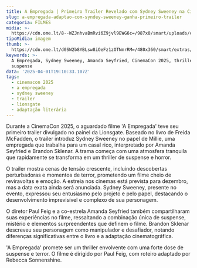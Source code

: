```yaml
---
title: A Empregada | Primeiro Trailer Revelado com Sydney Sweeney na CinemaCon 2025
slug: a-empregada-adaptao-com-syndey-sweeney-ganha-primeiro-trailer
categoria: FILMES
midia: >-
  https://cdn.ome.lt/8--WZJnhvaBmRvi6Z9jvl9EWG6c=/987x0/smart/uploads/conteudo/fotos/Design_sem_nome_-_2025-03-19T220205.185.png
tipoMidia: imagem
thumb: >-
  https://cdn.ome.lt/d0SW2b8YBLsw8iOeFz1zOTNmrRM=/480x360/smart/extras/conteudos/Design_sem_nome_-_2025-03-19T220205.185.png
keywords: >-
  A Empregada, Sydney Sweeney, Amanda Seyfried, CinemaCon 2025, thriller,
  suspense
data: '2025-04-01T19:10:33.107Z'
tags:
  - cinemacon 2025
  - a empregada
  - sydney sweeney
  - trailer
  - lionsgate
  - adaptação literária
---
```


Durante a CinemaCon 2025, o aguardado filme 'A Empregada' teve seu primeiro trailer divulgado no painel da Lionsgate. Baseado no livro de Freida McFadden, o trailer introduz Sydney Sweeney no papel de Millie, uma empregada que trabalha para um casal rico, interpretado por Amanda Seyfried e Brandon Sklenar. A trama começa com uma atmosfera tranquila que rapidamente se transforma em um thriller de suspense e horror.

O trailer mostra cenas de tensão crescente, incluindo descobertas perturbadoras e momentos de terror, prometendo um filme cheio de reviravoltas e emoção. A estreia nos cinemas está prevista para dezembro, mas a data exata ainda será anunciada. Sydney Sweeney, presente no evento, expressou seu entusiasmo pelo projeto e pelo papel, destacando o desenvolvimento imprevisível e complexo de sua personagem.

O diretor Paul Feig e a co-estrela Amanda Seyfried também compartilharam suas experiências no filme, ressaltando a combinação única de suspense, mistério e elementos surpreendentes que definem o filme. Brandon Sklenar descreveu seu personagem como manipulador e desafiador, notando diferenças significativas entre o livro e a adaptação cinematográfica.

'A Empregada' promete ser um thriller envolvente com uma forte dose de suspense e terror. O filme é dirigido por Paul Feig, com roteiro adaptado por Rebecca Sonnenshine.
